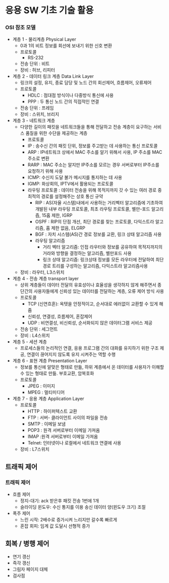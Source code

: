 # 응용 SW 기초 기술 활용
### OSI 참조 모델
* 계층 1 - 물리계층 Physical Layer
  * 0과 1의 비트 정보를 회선에 보내기 위한 신호 변환
  * 프로토콜
    * RS-232
  * 전송 단위 : 비트
  * 장비 : 허브, 리피터
* 계층 2 - 데이터 링크 계층 Data Link Layer
  * 링크의 설정, 유지, 종료 담당 및 노드 간의 회선제어, 흐름제어, 오류제어
  * 프로토콜
    * HDLC : 점대점 방식이나 다중방식 통신에 사용
    * PPP : 두 통신 노드 간의 직접적인 연결
  * 전송 단위 : 프레임
  * 장비 : 스위치, 브리지
* 계층 3 - 네트워크 계층
  * 다양한 길이의 패킷을 네트워크들을 통해 전달하고 전송 계층이 요구하는 서비스 품질을 위한 수단을 제공하는 계층
    * 프로토콜
    * IP : 송수신 간의 패킷 단위, 정보를 주고받는 데 사용하는 통신 프로토콜
    * ARP : IP네트워크 상에서 MAC 주소를 알기 위해서 사용, IP 주소를 MAC 주소로 변환
    * RARP : MAC 주소는 알지만 IP주소를 모르는 경우 서버로부터 IP주소를 요청하기 위해 사용
    * ICMP: 수신지 도달 불가 메시지를 통지하는 데 사용
    * IGMP: 화상회의, IPTV에서 활용되는 프로토콜
    * 라우팅 프로토콜 : 데이터 전송을 위해 목적지까지 갓 수 있는 여러 경로 중 최적의 경로를 설정해주는 상호 통신 규약
      * RIP : AS(자율 시스템)내에서 사용하는 거리벡터 알고리즘에 기초하여 개발된 내부 라우팅 프로토콜, 최초 라우팅 프로토콜, 벨만-포드 알고리즘, 15홉 제한, IGRP
      * OSPF : RIP의 단점 개선, 최단 경로를 찾는 프로토콜, 다익스트라 알고리즘, 홉 제한 없음, ELGRP
      * BGF : 자치 시스템(AS)간 경로 정보를 교환, 링크 상태 알고리즘 사용
      * 라우팅 알고리즘
        * 거리 벡터 알고리즘: 인접 라우터와 정보를 공유하여 목적지까지의 거라와 방향을 결정하는 알고리즘, 벨만포드 사용
        * 링크 상태 알고리즘: 링크상태 정보를 모든 라우터에 전달하여 최단경로 트리를 구성하는 알고리즘, 다익스트라 알고리즘사용
  * 장비 : 라우터, L3스위치
* 계층 4 - 전송 계층 transport layer
  * 상위 계층들이 데이터 전달의 유효성이나 효율성을 생각하지 않게 해주면서 종단간의 사용자들에게 신뢰성 있는 데이터를 전달하는 계층, 오류 제어 방식 사용
  * 프로토콜
    * TCP (신연흐혼): 옥텟을 안정적이고, 순서대로 에러없이 교환할 수 있게 해줌
    * 신뢰성, 연결성, 흐름제어, 혼잡제어
    * UDP : 비연결성, 비신뢰성, 순서화되지 않은 데이터그램 서비스 제공
  * 전송 단위 : 세그먼트
  * 장비 : L4스위치
* 계층 5 - 세션 계층
  * 프로세스들의 논리적인 연결, 응용 프로그램 간의 대화를 유지하기 위한 구조 제공, 연결이 끊어지지 않도록 유지 시켜주는 역할 수행
* 계층 6 - 표현 계층 Presentation Layer
  * 정보를 통신에 알맞은 형태로 만듦, 하위 계층에서 온 데이터를 사용자가 이해할 수 있는 형태로 만듦. 부호교환, 암복호화
  * 프로토콜
    * JPEG : 이미지
    * MPEG : 멀티미디어
* 계층 7 - 응용 계층 Application Layer
  * 프로토콜
    * HTTP : 하이퍼텍스트 교환
    * FTP : 서버- 클라이언트 사이의 파일을 전송
    * SMTP : 이메일 보냄
    * POP3 : 원격 서버로부터 이메일 가져옴
    * IMAP :원격 서버로부터 이메일 가져옴
    * Telnet: 인터넷이나 로컬에서 네트워크 연결에 사용
  * 장비 : L7스위치
## 트래픽 제어
### 트래픽 제어
* 흐름 제어
  * 정지-대기: ack 받은후 패킷 전송 1번에 1개
  * 슬라이딩 윈도우: 수신 통지를 이용 송신 데이터 양(윈도우 크기) 조절
* 폭주 제어
  * 느린 시작: 2배수로 증가시켜 느리지만 갈수록 빠르게
  * 혼잡 회피: 임계 값 도달시 선형적 증가
## 회복 / 병행 제어
* 연기 갱신
* 즉각 갱신
* 그림자 페이지 대체
* 검사점
